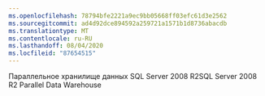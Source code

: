 ```yaml
---
ms.openlocfilehash: 78794bfe2221a9ec9bb05668ff03efc61d3e2562
ms.sourcegitcommit: ad4d92dce894592a259721a1571b1d8736abacdb
ms.translationtype: MT
ms.contentlocale: ru-RU
ms.lasthandoff: 08/04/2020
ms.locfileid: "87654515"
---
```

<span data-ttu-id="694d6-101">Параллельное хранилище данных SQL Server 2008 R2</span><span class="sxs-lookup"><span data-stu-id="694d6-101">SQL Server 2008 R2 Parallel Data Warehouse</span></span>

